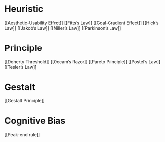  # Heuristic
[[Aesthetic-Usability Effect]]
[[Fitts’s Law]]
[[Goal-Gradient Effect]]
[[Hick’s Law]]
[[Jakob’s Law]]
[[Miller’s Law]]
[[Parkinson’s Law]]

# Principle
[[Doherty Threshold]]
[[Occam’s Razor]]
[[Pareto Principle]]
[[Postel’s Law]]
[[Tesler’s Law]]
# Gestalt
[[Gestalt Principle]]
# Cognitive Bias
[[Peak-end rule]]


